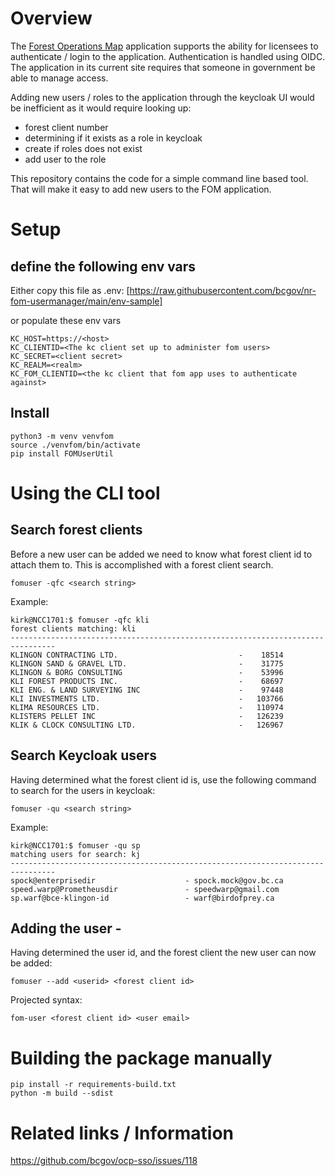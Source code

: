 # Overview

The [Forest Operations Map](https://github.com/bcgov/nr-fom-api) application
supports the ability for licensees to authenticate / login to the application.
Authentication is handled using OIDC.  The application in its current site
requires that someone in government be able to manage access.

Adding new users / roles to the application through the keycloak UI would be
inefficient as it would require  looking up:
* forest client number
* determining if it exists as a role in keycloak
* create if roles does not exist
* add user to the role

This repository contains the code for a simple command line based tool. That
will make it easy to add new users to the FOM application.

# Setup

## define the following env vars

Either copy this file as .env: [https://raw.githubusercontent.com/bcgov/nr-fom-usermanager/main/env-sample]

or populate these env vars

```
KC_HOST=https://<host>
KC_CLIENTID=<The kc client set up to administer fom users>
KC_SECRET=<client secret>
KC_REALM=<realm>
KC_FOM_CLIENTID=<the kc client that fom app uses to authenticate against>
```

## Install

```
python3 -m venv venvfom
source ./venvfom/bin/activate
pip install FOMUserUtil
```

# Using the CLI tool

## Search forest clients

Before a new user can be added we need to know what forest client id to attach
them to.  This is accomplished with a forest client search.


`fomuser -qfc <search string>`

Example:

```
kirk@NCC1701:$ fomuser -qfc kli
forest clients matching: kli
--------------------------------------------------------------------------------
KLINGON CONTRACTING LTD.                           -    18514
KLINGON SAND & GRAVEL LTD.                         -    31775
KLINGON & BORG CONSULTING                          -    53996
KLI FOREST PRODUCTS INC.                           -    68697
KLI ENG. & LAND SURVEYING INC                      -    97448
KLI INVESTMENTS LTD.                               -   103766
KLIMA RESOURCES LTD.                               -   110974
KLISTERS PELLET INC                                -   126239
KLIK & CLOCK CONSULTING LTD.                       -   126967

```

## Search Keycloak users
Having determined what the forest client id is, use the following command to
search for the users in keycloak:

`fomuser -qu <search string>`

Example:

```
kirk@NCC1701:$ fomuser -qu sp
matching users for search: kj
--------------------------------------------------------------------------------
spock@enterprisedir                    - spock.mock@gov.bc.ca
speed.warp@Prometheusdir               - speedwarp@gmail.com
sp.warf@bce-klingon-id                 - warf@birdofprey.ca
```

## Adding the user - <not complete>

Having determined the user id, and the forest client the new user can now be
added:

`fomuser --add <userid> <forest client id>`


Projected syntax:
```
fom-user <forest client id> <user email>
```

# Building the package manually

```
pip install -r requirements-build.txt
python -m build --sdist
```

# Related links / Information

https://github.com/bcgov/ocp-sso/issues/118
